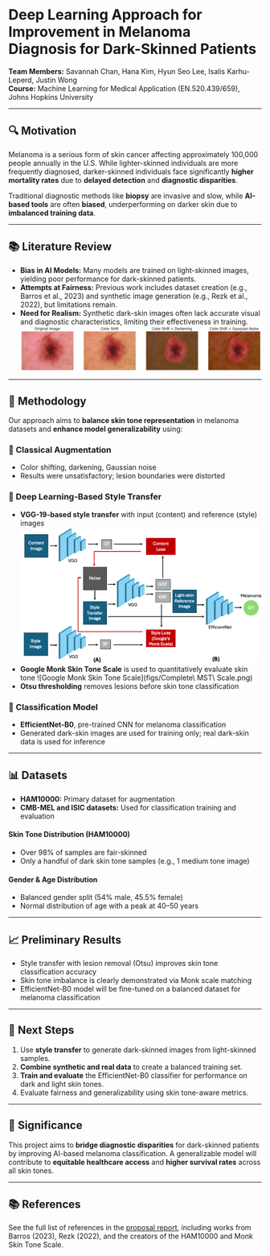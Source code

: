 # Deep Learning Approach for Improvement in Melanoma Diagnosis for Dark-Skinned Patients

**Team Members:** Savannah Chan, Hana Kim, Hyun Seo Lee, Isalis Karhu-Leperd, Justin Wong  
**Course:** Machine Learning for Medical Application (EN.520.439/659), Johns Hopkins University  

---

## 🔍 Motivation

Melanoma is a serious form of skin cancer affecting approximately 100,000 people annually in the U.S. While lighter-skinned individuals are more frequently diagnosed, darker-skinned individuals face significantly **higher mortality rates** due to **delayed detection** and **diagnostic disparities**. 

Traditional diagnostic methods like **biopsy** are invasive and slow, while **AI-based tools** are often **biased**, underperforming on darker skin due to **imbalanced training data**.

---

## 📚 Literature Review

- **Bias in AI Models:** Many models are trained on light-skinned images, yielding poor performance for dark-skinned patients.
- **Attempts at Fairness:** Previous work includes dataset creation (e.g., Barros et al., 2023) and synthetic image generation (e.g., Rezk et al., 2022), but limitations remain.
- **Need for Realism:** Synthetic dark-skin images often lack accurate visual and diagnostic characteristics, limiting their effectiveness in training.
![Classical Data Augmentation Techniques](figs/classic_image_augmentation.png)

---

## 🧪 Methodology

Our approach aims to **balance skin tone representation** in melanoma datasets and **enhance model generalizability** using:

### 🔁 Classical Augmentation
- Color shifting, darkening, Gaussian noise
- Results were unsatisfactory; lesion boundaries were distorted

### 🎨 Deep Learning-Based Style Transfer
- **VGG-19-based style transfer** with input (content) and reference (style) images
![Model Architecture](figs/model.png)
- **Google Monk Skin Tone Scale** is used to quantitatively evaluate skin tone
![Google Monk Skin Tone Scale](figs/Complete\ MST\ Scale.png)
- **Otsu thresholding** removes lesions before skin tone classification

### 🧠 Classification Model
- **EfficientNet-B0**, pre-trained CNN for melanoma classification
- Generated dark-skin images are used for training only; real dark-skin data is used for inference

---

## 📊 Datasets

- **HAM10000:** Primary dataset for augmentation
- **CMB-MEL and ISIC datasets:** Used for classification training and evaluation

#### Skin Tone Distribution (HAM10000)
- Over 98% of samples are fair-skinned
- Only a handful of dark skin tone samples (e.g., 1 medium tone image)

#### Gender & Age Distribution
- Balanced gender split (54% male, 45.5% female)
- Normal distribution of age with a peak at 40–50 years

---

## 📈 Preliminary Results

- Style transfer with lesion removal (Otsu) improves skin tone classification accuracy
- Skin tone imbalance is clearly demonstrated via Monk scale matching
- EfficientNet-B0 model will be fine-tuned on a balanced dataset for melanoma classification

---

## 🚀 Next Steps

1. Use **style transfer** to generate dark-skinned images from light-skinned samples.
2. **Combine synthetic and real data** to create a balanced training set.
3. **Train and evaluate** the EfficientNet-B0 classifier for performance on dark and light skin tones.
4. Evaluate fairness and generalizability using skin tone-aware metrics.

---

## 📌 Significance

This project aims to **bridge diagnostic disparities** for dark-skinned patients by improving AI-based melanoma classification. A generalizable model will contribute to **equitable healthcare access** and **higher survival rates** across all skin tones.

---

## 📚 References

See the full list of references in the [proposal report](./Project_Midterm_Report_MLMA_2025.pdf), including works from Barros (2023), Rezk (2022), and the creators of the HAM10000 and Monk Skin Tone Scale.
